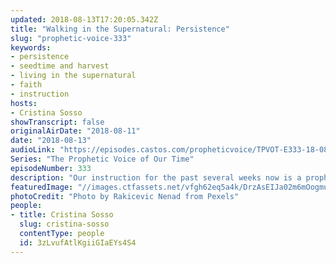 ```yaml
---
updated: 2018-08-13T17:20:05.342Z
title: "Walking in the Supernatural: Persistence"
slug: "prophetic-voice-333"
keywords:
- persistence
- seedtime and harvest
- living in the supernatural
- faith
- instruction
hosts:
- Cristina Sosso
showTranscript: false
originalAirDate: "2018-08-11"
date: "2018-08-13"
audioLink: "https://episodes.castos.com/propheticvoice/TPVOT-E333-18-08-11-12-Walking-in-the-Supernatural-Persistence.mp3"
Series: "The Prophetic Voice of Our Time"
episodeNumber: 333
description: "Our instruction for the past several weeks now is a prophetic instruction from the Holy Spirit because of the season that we’re in: if you are serving, serve like you’ve never served before. If you are part of those who are generous, sow like you’ve never sown before. When you pray, pray continuously and do not stop praising God. Praise like you’ve never praised before. You need to be really active; God is on the move all over the world.  First of all, we have to be persistent with God. Sometimes when we seek God, He does not answer right away the way we understand it but keep in mind that He’s faithful, merciful, and He loves you, and He’s never late. He’s always on time. He is always active behind the scenes. He is working. He’s not going to talk to you sometimes; He’s waiting for you to seek Him out and to be persistent about it.\n\n- Luke 18:35-43\n- Mark 10:46"
featuredImage: "//images.ctfassets.net/vfgh62eq5a4k/DrzAsEIJa02m6mOogmuOK/7f8240b17e5a35277ba5d2b635f54d3d/2018-bright-celebrate-769525.jpg"
photoCredit: "Photo by Rakicevic Nenad from Pexels"
people:
- title: Cristina Sosso
  slug: cristina-sosso
  contentType: people
  id: 3zLvufAtlKgiiGIaEYs4S4
---
```

